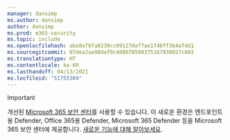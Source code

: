 ```yaml
---
manager: dansimp
ms.author: dansimp
author: dansimp
ms.prod: m365-security
ms.topic: include
ms.openlocfilehash: abe8af8fa8239cc09127daf7ae1f48ff3b4afdd1
ms.sourcegitcommit: 07dea2aa98daf0c4086f8590375167830027c802
ms.translationtype: HT
ms.contentlocale: ko-KR
ms.lasthandoff: 04/13/2021
ms.locfileid: "51755304"
---
```

> [!IMPORTANT]
> 개선된 [Microsoft 365 보안 센터](https://security.microsoft.com)를 사용할 수 있습니다. 이 새로운 환경은 엔드포인트용 Defender, Office 365용 Defender, Microsoft 365 Defender 등을 Microsoft 365 보안 센터에 제공합니다. [새로운 기능에 대해 알아보세요](/microsoft-365/security/mtp/overview-security-center).
